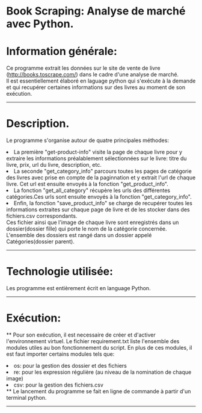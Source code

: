 # Book Scraping: Analyse de marché avec Python.

# Information générale:
Ce programme extrait les données sur le site de vente de livre (http://books.toscrape.com/) dans le cadre d'une analyse de marché.<br/>
Il est essentiellement élaboré en laguage python qui s'exécute à la demande et qui recupérer certaines informations sur des livres au moment de son exécution.
***
# Description.

Le programme s'organise autour de quatre principales méthodes: <br/>
<li>La première "get-product-info" visite la page de chaque livre pour y extraire les informations préalablement sélectionnées sur le livre: titre du livre, prix, url du livre, description, etc.<br/>
<li>La seconde "get_category_info" parcours toutes les pages de catégorie des livres avec prise en compte de la paginnation et y extrait l'url de chaque livre. Cet url est ensuite envoyés à la fonction "get_product_info".<br/>
<li>La fonction "get_all_category" récupère les urls des différentes catégories.Ces urls sont ensuite envoyés à la fonction "get_category_info".<br/>
<li>Enfin, la fonction "save_product_info" se charge de recupérer toutes les informations extraites sur chaque page de livre  et de les stocker dans des fichiers.csv correspondants.<br/>Ces fichier ainsi que l'image de chaque livre sont enregistrés dans un dossier(dossier fille) qui porte le nom de la catégorie concernée. L'ensemble des dossiers est rangé dans un dossier appelé Catégories(dossier parent).<br/>

***
# Technologie utilisée:

Les programme est entièrement écrit en language Python.

***
# Exécution:

** Pour son exécution, il est necessaire de créer et d'activer l'environnement virtuel. Le fichier requirement.txt liste l'ensemble des modules utiles au bon fonctionnement du script. En plus de ces modules, il est faut importer certains modules tels que:<br/>
	<li>os: pour la gestion des dossier et des fichiers<br/>
	<li>re: pour les expression régulière (au niveau de la nomination de chaque image)<br/>
	<li>csv: pour la gestion des fichiers.csv<br/>
** Le lancement du programme se fait en ligne de commande à partir d'un terminal python.

***
